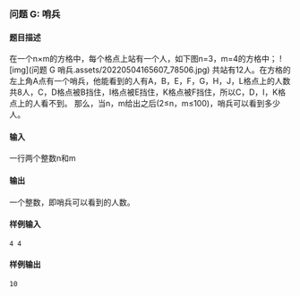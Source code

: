 ### 问题 G: 哨兵

#### 题目描述

在一个n×m的方格中，每个格点上站有一个人，如下图n=3，m=4的方格中；
 ![img](问题 G 哨兵.assets/20220504165607_78506.jpg)
共站有12人。在方格的左上角A点有一个哨兵，他能看到的人有A，B，E，F，G，H，J，L格点上的人数共8人，C，D格点被B挡住，I格点被E挡住，K格点被F挡住，所以C，D，I，K格点上的人看不到。
那么，当n，m给出之后(2≤n，m≤100)，哨兵可以看到多少人。

#### 输入

一行两个整数n和m

#### 输出

一个整数，即哨兵可以看到的人数。

#### 样例输入

```
4 4
```

#### 样例输出

```
10
```